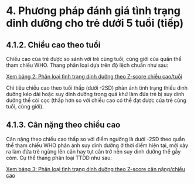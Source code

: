# 4. Phương pháp đánh giá tình trạng dinh dưỡng cho trẻ dưới 5 tuổi (tiếp)

## 4.1.2. Chiều cao theo tuổi

Chiều cao của trẻ được so sánh với trẻ cùng tuổi, cùng giới của quần thể tham chiếu WHO. Thang phân loại dựa trên độ lệch chuẩn như sau:

[Xem bảng 2: Phân loại tình trạng dinh dưỡng theo Z-score chiều cao/tuổi](#bai2_bang2.md)

Chỉ tiêu chiều cao theo tuổi thấp (dưới -2SD) phản ánh tình trạng thiếu dinh dưỡng kéo dài hoặc suy dinh dưỡng trong quá khứ làm đứa trẻ bị suy dinh dưỡng thể còi cọc (thấp hơn so với chiều cao có thể đạt được của trẻ cùng tuổi, cùng giới).

## 4.1.3. Cân nặng theo chiều cao

Cân nặng theo chiều cao thấp so với điểm ngưỡng là dưới -2SD theo quần thể tham chiếu WHO phản ánh suy dinh dưỡng ở thời điểm hiện tại, mới xảy ra làm đứa trẻ ngừng lên cân hay tụt cân trở nên suy dinh dưỡng thể gầy còm. Cụ thể thang phân loại TTDD như sau:

[Xem bảng 3: Phân loại tình trạng dinh dưỡng theo Z-score cân nặng/chiều cao](#bai2_bang3.md)